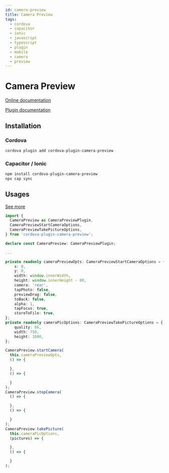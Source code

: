 ```yaml
---
id: camera-preview
title: Camera Preview
tags:
  - cordova
  - capacitor
  - ionic
  - javascript
  - typescript
  - plugin
  - mobile
  - camera
  - preview
---
```


# Camera Preview

[Online documentation](https://awesomecordovalibrary.com)

[Plugin documentation](https://github.com/cordova-plugin-camera-preview/cordova-plugin-camera-preview)

## Installation

### Cordova

```bash
cordova plugin add cordova-plugin-camera-preview
```

### Capacitor / Ionic

```bash
npm install cordova-plugin-camera-preview
npx cap sync
```

## Usages

[See more](https://github.com/cordova-plugin-camera-preview/cordova-plugin-camera-preview#methods)

```typescript
import {
  CameraPreview as CameraPreviewPlugin,
  CameraPreviewStartCameraOptions,
  CameraPreviewTakePictureOptions,
} from 'cordova-plugin-camera-preview';

declare const CameraPreview: CameraPreviewPlugin;

...

private readonly cameraPreviewOpts: CameraPreviewStartCameraOptions = {
    x: 0,
    y: 0,
    width: window.innerWidth,
    height: window.innerHeight - 80,
    camera: 'rear',
    tapPhoto: false,
    previewDrag: false,
    toBack: false,
    alpha: 1,
    tapFocus: true,
    storeToFile: true,
};
private readonly cameraPicOptions: CameraPreviewTakePictureOptions = {
    quality: 66,
    width: 750,
    height: 1000,
};

CameraPreview.startCamera(
  this.cameraPreviewOpts,
  () => {

  },
  () => {

  }
);
CameraPreview.stopCamera(
  () => {

  },
  () => {

  }
);
CameraPreview.takePicture(
  this.cameraPicOptions,
  (pictures) => {

  },
  () => {

  }
);
```
